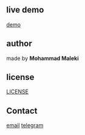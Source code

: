 ## live demo
[demo](https://md86mi86.github.io/calculator/)

## author
made by **Mohammad Maleki**

## license
[LICENSE](LICENSE)

## Contact

[email](mailto:mohammad2007maleki@gmail.com)
[telegram](https://t.me/md86mi86)